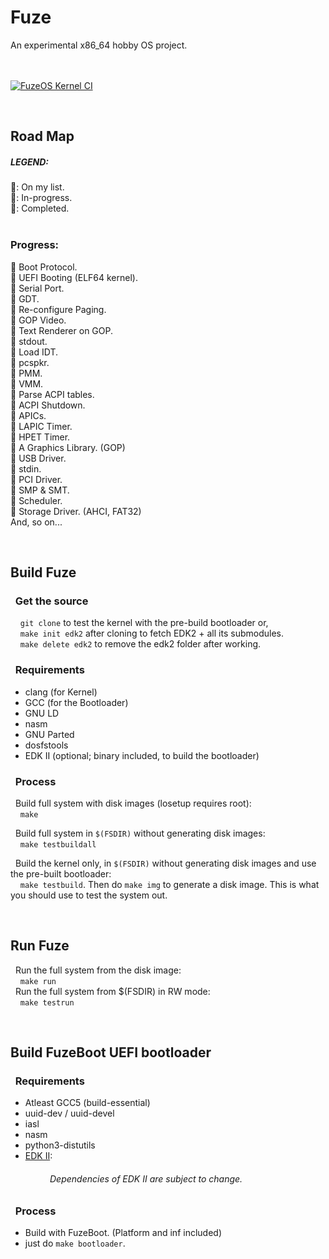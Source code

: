 # Fuze
An experimental x86_64 hobby OS project.
&nbsp;  
&nbsp;  
&nbsp;  

[![FuzeOS Kernel CI](https://github.com/Sayan505/FuzeOS/actions/workflows/test_knl.yml/badge.svg)](https://github.com/Sayan505/FuzeOS/actions/workflows/test_knl.yml)

&nbsp;
## Road Map
#####  LEGEND:
💙: On my list.  
💛: In-progress.  
💚: Completed.  
&nbsp;
### Progress:
💚 Boot Protocol.  
💚 UEFI Booting (ELF64 kernel).  
💚 Serial Port.  
💚 GDT.  
💙 Re-configure Paging.  
💚 GOP Video.  
💚 Text Renderer on GOP.  
💚 stdout.  
💙 Load IDT.  
💛 pcspkr.  
💙 PMM.  
💙 VMM.  
💙 Parse ACPI tables.  
💙 ACPI Shutdown.  
💙 APICs.  
💙 LAPIC Timer.  
💙 HPET Timer.  
💙 A Graphics Library. (GOP)  
💙 USB Driver.  
💙 stdin.  
💙 PCI Driver.  
💙 SMP & SMT.  
💙 Scheduler.  
💙 Storage Driver. (AHCI, FAT32)   
And, so on...   

&nbsp;

## Build Fuze
### &nbsp; Get the source
&nbsp; &nbsp; `git clone` to test the kernel with the pre-build bootloader or,  
&nbsp; &nbsp; `make init edk2` after cloning to fetch EDK2 + all its submodules.  
&nbsp; &nbsp; `make delete edk2` to remove the edk2 folder after working.
&nbsp;  

### &nbsp; Requirements
* clang (for Kernel)
* GCC (for the Bootloader)
* GNU LD
* nasm
* GNU Parted
* dosfstools
* EDK II (optional; binary included, to build the bootloader)
&nbsp;  

### &nbsp; Process
&nbsp; Build full system with disk images (losetup requires root):  
&nbsp; &nbsp; `make`  
  
&nbsp; Build full system in `$(FSDIR)` without generating disk images:  
&nbsp; &nbsp; `make testbuildall`  
  
&nbsp; Build the kernel only, in `$(FSDIR)` without generating disk images and use the pre-built bootloader:  
&nbsp; &nbsp; `make testbuild`. Then do `make img` to generate a disk image. This is what you should use to test the system out.

&nbsp;

## Run Fuze
&nbsp; Run the full system from the disk image:  
&nbsp; &nbsp; `make run`  
&nbsp; Run the full system from $(FSDIR) in RW mode:  
&nbsp; &nbsp; `make testrun`  

&nbsp;

## Build FuzeBoot UEFI bootloader
### &nbsp; Requirements
* Atleast GCC5 (build-essential)
* uuid-dev / uuid-devel
* iasl
* nasm
* python3-distutils
* [EDK II](https://github.com/tianocore/edk2):  
###### &nbsp; &nbsp; &nbsp; &nbsp; &nbsp; &nbsp; &nbsp; &nbsp; Dependencies of EDK II are subject to change.

### &nbsp; Process
+ Build with FuzeBoot. (Platform and inf included)
+ just do `make bootloader`.
